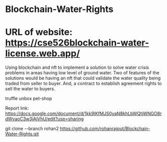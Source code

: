 # Blockchain-Water-Rights
# URL of website: https://cse526blockchain-water-license.web.app/
Using blockchain and nft to implement a solution to solve water crisis problems in areas having low level of ground water. Two of 
features of the solutions would be having an nft that could validate the water quality being traded from seller to buyer. And, a 
contract to establish agreement rights to sell the water to buyers.


truffle unbox pet-shop

Report link: https://docs.google.com/document/d/1kk9IKfMJS0yaN8khLbWQtjWNGO8rdWvaoC3w3jAjVhU/edit?usp=sharing


git clone --branch rohan2 https://github.com/rohanrajput/Blockchain-Water-Rights.git

